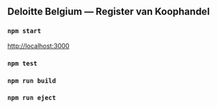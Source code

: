
## Deloitte Belgium — Register van Koophandel

### `npm start`

[http://localhost:3000](http://localhost:3000)

### `npm test`

### `npm run build`

### `npm run eject`
